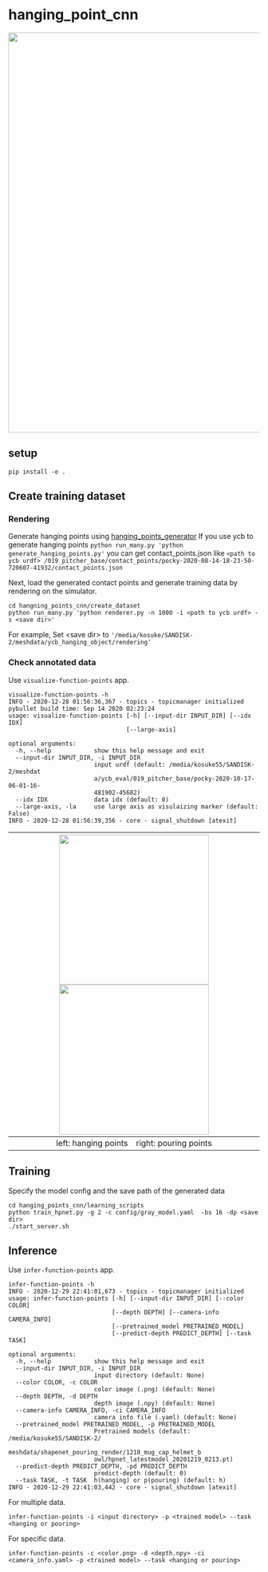 # hanging_point_cnn
<img src="https://user-images.githubusercontent.com/39142679/102420461-8ac4b380-4045-11eb-80d8-9848e63ea376.png" width="800">

## setup
```
pip install -e .
```

## Create training dataset
### Rendering
Generate hanging points using [hanging_points_generator](https://github.com/kosuke55/hanging_points_generator)
If you use ycb to generate hanging points
`python run_many.py 'python generate_hanging_points.py'`
you can get contact_points.json like
`<path to ycb urdf> /019_pitcher_base/contact_points/pocky-2020-08-14-18-23-50-720607-41932/contact_points.json`


Next, load the generated contact points and generate training data by rendering on the simulator.
```
cd hangning_points_cnn/create_dataset
python run_many.py 'python renderer.py -n 1000 -i <path to ycb urdf> -s <save dir>'
```
For example,
Set \<save dir\> to `'/media/kosuke/SANDISK-2/meshdata/ycb_hanging_object/rendering'`

### Check annotated data
Use `visualize-function-points` app.
```
visualize-function-points -h
INFO - 2020-12-28 01:56:36,367 - topics - topicmanager initialized
pybullet build time: Sep 14 2020 02:23:24
usage: visualize-function-points [-h] [--input-dir INPUT_DIR] [--idx IDX]
                                 [--large-axis]

optional arguments:
  -h, --help            show this help message and exit
  --input-dir INPUT_DIR, -i INPUT_DIR
                        input urdf (default: /media/kosuke55/SANDISK-2/meshdat
                        a/ycb_eval/019_pitcher_base/pocky-2020-10-17-06-01-16-
                        481902-45682)
  --idx IDX             data idx (default: 0)
  --large-axis, -la     use large axis as visulaizing marker (default: False)
INFO - 2020-12-28 01:56:39,356 - core - signal_shutdown [atexit]
```

| <img src="https://user-images.githubusercontent.com/39142679/103175749-a767b380-48af-11eb-9feb-e39cb1aeea9d.png" width="300" height="300"> <img src="https://user-images.githubusercontent.com/39142679/103175745-a33b9600-48af-11eb-96fc-0d85e8f77e8c.png" width="300" height="300">
|:--:|
| left: hanging points &ensp; right: pouring points|


## Training
Specify the model config and the save path of the generated data
```
cd hanging_points_cnn/learning_scripts
python train_hpnet.py -g 2 -c config/gray_model.yaml  -bs 16 -dp <save dir>
./start_server.sh
```


## Inference
Use `infer-function-points` app.
```
infer-function-points -h
INFO - 2020-12-29 22:41:01,673 - topics - topicmanager initialized
usage: infer-function-points [-h] [--input-dir INPUT_DIR] [--color COLOR]
                             [--depth DEPTH] [--camera-info CAMERA_INFO]
                             [--pretrained_model PRETRAINED_MODEL]
                             [--predict-depth PREDICT_DEPTH] [--task TASK]

optional arguments:
  -h, --help            show this help message and exit
  --input-dir INPUT_DIR, -i INPUT_DIR
                        input directory (default: None)
  --color COLOR, -c COLOR
                        color image (.png) (default: None)
  --depth DEPTH, -d DEPTH
                        depth image (.npy) (default: None)
  --camera-info CAMERA_INFO, -ci CAMERA_INFO
                        camera info file (.yaml) (default: None)
  --pretrained_model PRETRAINED_MODEL, -p PRETRAINED_MODEL
                        Pretrained models (default: /media/kosuke55/SANDISK-2/
                        meshdata/shapenet_pouring_render/1218_mug_cap_helmet_b
                        owl/hpnet_latestmodel_20201219_0213.pt)
  --predict-depth PREDICT_DEPTH, -pd PREDICT_DEPTH
                        predict-depth (default: 0)
  --task TASK, -t TASK  h(hanging) or p(pouring) (default: h)
INFO - 2020-12-29 22:41:03,442 - core - signal_shutdown [atexit]
```

For multiple data.
```
infer-function-points -i <input directory> -p <trained model> --task <hanging or pouring>
```

For specific data.
```
infer-function-points -c <color.png> -d <depth.npy> -ci <camera_info.yaml> -p <trained model> --task <hanging or pouring>
```